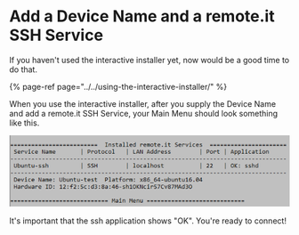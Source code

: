 # Add a Device Name and a remote.it SSH Service

If you haven't used the interactive installer yet, now would be a good time to do that.

{% page-ref page="../../using-the-interactive-installer/" %}

When you use the interactive installer, after you supply the Device Name and add a remote.it SSH Service,  your Main Menu should look something like this.

![](../../.gitbook/assets/image%20%289%29.png)

It's important that the ssh application shows "OK".   You're ready to connect!

